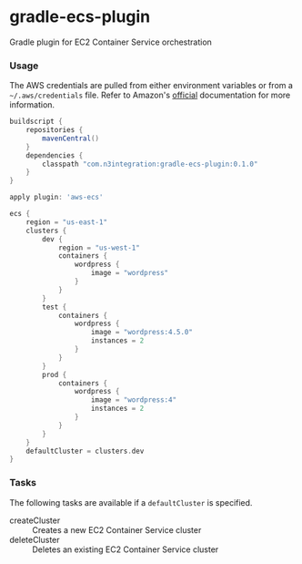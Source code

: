 # gradle-ecs-plugin
Gradle plugin for EC2 Container Service orchestration

### Usage
The AWS credentials are pulled from either environment variables or from a `~/.aws/credentials` file. Refer to Amazon's [official](http://docs.aws.amazon.com/cli/latest/userguide/cli-chap-getting-started.html#cli-environment) documentation for more information.
```gradle
buildscript {
    repositories {
        mavenCentral()
    }
    dependencies {
        classpath "com.n3integration:gradle-ecs-plugin:0.1.0"
    }
}

apply plugin: 'aws-ecs'

ecs {
    region = "us-east-1"
    clusters {
        dev {
            region = "us-west-1"
            containers {
                wordpress {
                    image = "wordpress"
                }
            }
        }
        test {
            containers {
                wordpress {
                    image = "wordpress:4.5.0"
                    instances = 2
                }
            }
        }
        prod {
            containers {
                wordpress {
                    image = "wordpress:4"
                    instances = 2
                }
            }
        }
    }
    defaultCluster = clusters.dev
}
```

### Tasks
The following tasks are available if a `defaultCluster` is specified.

<dl>
<dt>createCluster</dt>
<dd>Creates a new EC2 Container Service cluster</dd>
<dt>deleteCluster</dt>
<dd>Deletes an existing EC2 Container Service cluster</dd>
</dl>
